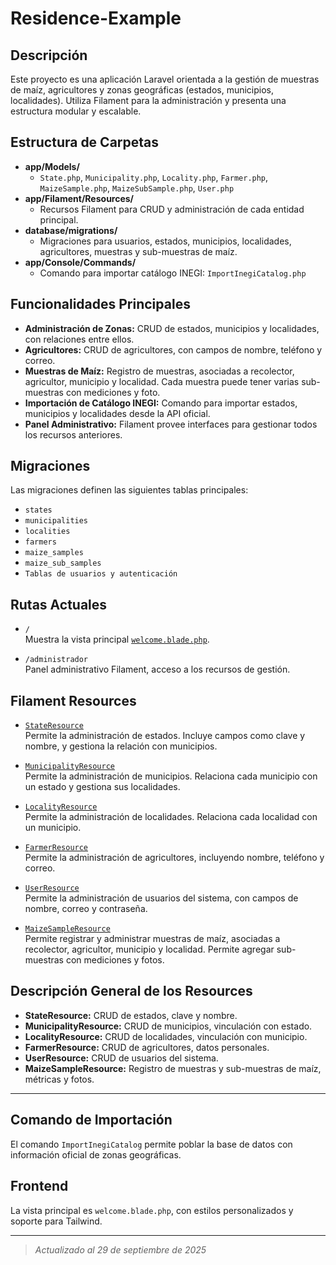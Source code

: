 # Residence-Example

## Descripción

Este proyecto es una aplicación Laravel orientada a la gestión de muestras de maíz, agricultores y zonas geográficas (estados, municipios, localidades). Utiliza Filament para la administración y presenta una estructura modular y escalable.

## Estructura de Carpetas

- **app/Models/**
	- `State.php`, `Municipality.php`, `Locality.php`, `Farmer.php`, `MaizeSample.php`, `MaizeSubSample.php`, `User.php`
- **app/Filament/Resources/**
	- Recursos Filament para CRUD y administración de cada entidad principal.
- **database/migrations/**
	- Migraciones para usuarios, estados, municipios, localidades, agricultores, muestras y sub-muestras de maíz.
- **app/Console/Commands/**
 	- Comando para importar catálogo INEGI: `ImportInegiCatalog.php`

## Funcionalidades Principales

- **Administración de Zonas:** CRUD de estados, municipios y localidades, con relaciones entre ellos.
- **Agricultores:** CRUD de agricultores, con campos de nombre, teléfono y correo.
- **Muestras de Maíz:** Registro de muestras, asociadas a recolector, agricultor, municipio y localidad. Cada muestra puede tener varias sub-muestras con mediciones y foto.
- **Importación de Catálogo INEGI:** Comando para importar estados, municipios y localidades desde la API oficial.
- **Panel Administrativo:** Filament provee interfaces para gestionar todos los recursos anteriores.

## Migraciones

Las migraciones definen las siguientes tablas principales:

- `states`
- `municipalities`
- `localities`
- `farmers`
- `maize_samples`
- `maize_sub_samples`
- `Tablas de usuarios y autenticación`

## Rutas Actuales

- `/`  
  Muestra la vista principal [`welcome.blade.php`](resources/views/welcome.blade.php).

- `/administrador`  
  Panel administrativo Filament, acceso a los recursos de gestión.

## Filament Resources

- [`StateResource`](app/Filament/Resources/StateResource.php)  
  Permite la administración de estados. Incluye campos como clave y nombre, y gestiona la relación con municipios.

- [`MunicipalityResource`](app/Filament/Resources/MunicipalityResource.php)  
  Permite la administración de municipios. Relaciona cada municipio con un estado y gestiona sus localidades.

- [`LocalityResource`](app/Filament/Resources/LocalityResource.php)  
  Permite la administración de localidades. Relaciona cada localidad con un municipio.

- [`FarmerResource`](app/Filament/Resources/FarmerResource.php)  
  Permite la administración de agricultores, incluyendo nombre, teléfono y correo.

- [`UserResource`](app/Filament/Resources/UserResource.php)  
  Permite la administración de usuarios del sistema, con campos de nombre, correo y contraseña.

- [`MaizeSampleResource`](app/Filament/Resources/MaizeSampleResource.php)  
  Permite registrar y administrar muestras de maíz, asociadas a recolector, agricultor, municipio y localidad. Permite agregar sub-muestras con mediciones y fotos.

## Descripción General de los Resources

- **StateResource:** CRUD de estados, clave y nombre.
- **MunicipalityResource:** CRUD de municipios, vinculación con estado.
- **LocalityResource:** CRUD de localidades, vinculación con municipio.
- **FarmerResource:** CRUD de agricultores, datos personales.
- **UserResource:** CRUD de usuarios del sistema.
- **MaizeSampleResource:** Registro de muestras y sub-muestras de maíz, métricas y fotos.

---

## Comando de Importación

El comando `ImportInegiCatalog` permite poblar la base de datos con información oficial de zonas geográficas.

## Frontend

La vista principal es `welcome.blade.php`, con estilos personalizados y soporte para Tailwind.

---

> _Actualizado al 29 de septiembre de 2025_
